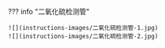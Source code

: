 
??? info "二氧化硫检测管"

    ![](instructions-images/二氧化硫检测管-1.jpg)
    ![](instructions-images/二氧化硫检测管-2.jpg)